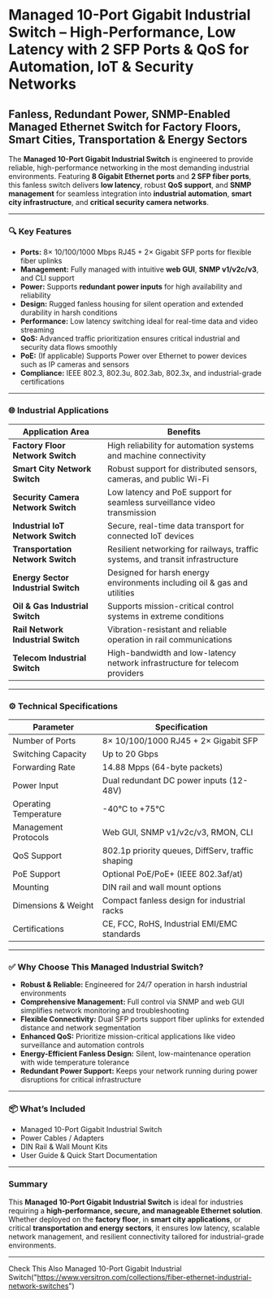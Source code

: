 # Managed 10-Port Gigabit Industrial Switch – High-Performance, Low Latency with 2 SFP Ports & QoS for Automation, IoT & Security Networks  
## Fanless, Redundant Power, SNMP-Enabled Managed Ethernet Switch for Factory Floors, Smart Cities, Transportation & Energy Sectors  

The **Managed 10-Port Gigabit Industrial Switch** is engineered to provide reliable, high-performance networking in the most demanding industrial environments. Featuring **8 Gigabit Ethernet ports** and **2 SFP fiber ports**, this fanless switch delivers **low latency**, robust **QoS support**, and **SNMP management** for seamless integration into **industrial automation**, **smart city infrastructure**, and **critical security camera networks**.

---

### 🔍 Key Features

- **Ports:** 8× 10/100/1000 Mbps RJ45 + 2× Gigabit SFP ports for flexible fiber uplinks  
- **Management:** Fully managed with intuitive **web GUI**, **SNMP v1/v2c/v3**, and CLI support  
- **Power:** Supports **redundant power inputs** for high availability and reliability  
- **Design:** Rugged fanless housing for silent operation and extended durability in harsh conditions  
- **Performance:** Low latency switching ideal for real-time data and video streaming  
- **QoS:** Advanced traffic prioritization ensures critical industrial and security data flows smoothly  
- **PoE:** (If applicable) Supports Power over Ethernet to power devices such as IP cameras and sensors  
- **Compliance:** IEEE 802.3, 802.3u, 802.3ab, 802.3x, and industrial-grade certifications  

---

### 🌐 Industrial Applications

| Application Area              | Benefits                                                                 |
|------------------------------|--------------------------------------------------------------------------|
| **Factory Floor Network Switch**    | High reliability for automation systems and machine connectivity           |
| **Smart City Network Switch**       | Robust support for distributed sensors, cameras, and public Wi-Fi          |
| **Security Camera Network Switch** | Low latency and PoE support for seamless surveillance video transmission    |
| **Industrial IoT Network Switch**   | Secure, real-time data transport for connected IoT devices                  |
| **Transportation Network Switch**   | Resilient networking for railways, traffic systems, and transit infrastructure|
| **Energy Sector Industrial Switch** | Designed for harsh energy environments including oil & gas and utilities    |
| **Oil & Gas Industrial Switch**     | Supports mission-critical control systems in extreme conditions            |
| **Rail Network Industrial Switch**  | Vibration-resistant and reliable operation in rail communications           |
| **Telecom Industrial Switch**       | High-bandwidth and low-latency network infrastructure for telecom providers  |

---

### ⚙️ Technical Specifications

| Parameter                   | Specification                                |
|----------------------------|----------------------------------------------|
| Number of Ports            | 8× 10/100/1000 RJ45 + 2× Gigabit SFP         |
| Switching Capacity         | Up to 20 Gbps                                |
| Forwarding Rate            | 14.88 Mpps (64-byte packets)                 |
| Power Input               | Dual redundant DC power inputs (12-48V)       |
| Operating Temperature      | -40°C to +75°C                              |
| Management Protocols      | Web GUI, SNMP v1/v2c/v3, RMON, CLI           |
| QoS Support               | 802.1p priority queues, DiffServ, traffic shaping|
| PoE Support               | Optional PoE/PoE+ (IEEE 802.3af/at)           |
| Mounting                   | DIN rail and wall mount options               |
| Dimensions & Weight       | Compact fanless design for industrial racks  |
| Certifications            | CE, FCC, RoHS, Industrial EMI/EMC standards  |

---

### ✅ Why Choose This Managed Industrial Switch?

- **Robust & Reliable:** Engineered for 24/7 operation in harsh industrial environments  
- **Comprehensive Management:** Full control via SNMP and web GUI simplifies network monitoring and troubleshooting  
- **Flexible Connectivity:** Dual SFP ports support fiber uplinks for extended distance and network segmentation  
- **Enhanced QoS:** Prioritize mission-critical applications like video surveillance and automation controls  
- **Energy-Efficient Fanless Design:** Silent, low-maintenance operation with wide temperature tolerance  
- **Redundant Power Support:** Keeps your network running during power disruptions for critical infrastructure  

---

### 📦 What’s Included

- Managed 10-Port Gigabit Industrial Switch  
- Power Cables / Adapters  
- DIN Rail & Wall Mount Kits  
- User Guide & Quick Start Documentation  

---

### Summary

This **Managed 10-Port Gigabit Industrial Switch** is ideal for industries requiring a **high-performance, secure, and manageable Ethernet solution**. Whether deployed on the **factory floor**, in **smart city applications**, or critical **transportation and energy sectors**, it ensures low latency, scalable network management, and resilient connectivity tailored for industrial-grade environments.

---
Check This Also Managed 10-Port Gigabit Industrial Switch("https://www.versitron.com/collections/fiber-ethernet-industrial-network-switches")

